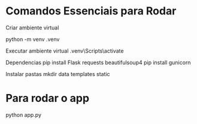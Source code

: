 # Comandos Essenciais para Rodar



Criar ambiente virtual

python -m venv .venv


 Executar ambiente virtual
.venv\Scripts\activate

Dependencias
pip install Flask requests beautifulsoup4
pip install gunicorn

Instalar pastas
mkdir data templates static



# Para rodar o app 

python app.py